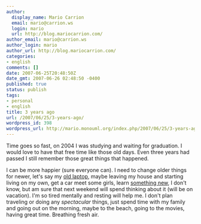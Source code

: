 ```yaml
---
author:
  display_name: Mario Carrion
  email: mario@carrion.ws
  login: mario
  url: http://blog.mariocarrion.com/
author_email: mario@carrion.ws
author_login: mario
author_url: http://blog.mariocarrion.com/
categories:
- english
comments: []
date: 2007-06-25T20:48:50Z
date_gmt: 2007-06-26 02:48:50 -0400
published: true
status: publish
tags:
- personal
- english
title: 3 years ago
url: /2007/06/25/3-years-ago/
wordpress_id: 398
wordpress_url: http://mario.monouml.org/index.php/2007/06/25/3-years-ago/
---
```


<p>Time goes so fast, on 2004 I was studying and waiting for graduation. I would love to have that free time like those old days. Even three years had passed I still remember those great things that happened.</p>
<p>I can be more happier (sure everyone can). I need to change older things for newer, let's say my <a href="http://mario.monouml.org/index.php/2005/03/30/finalmente-2/">old laptop</a>, maybe leaving my house and starting living on my own, get a car meet some girls, learn <a href="http://en.wikipedia.org/wiki/Photography">something new</a>, I don't know, but am sure that next weekend will spend thinking about it (will be on vacation). I'm so tired mentally and resting will help me. I don't plan traveling or doing any <em>spectacular</em> things, just spend time with my family and going out on the morning, maybe to the beach, going to the movies, having great time. Breathing fresh air.</p>
